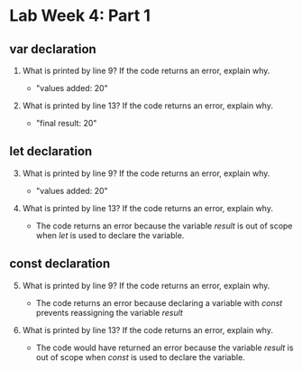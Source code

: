 # Lab Week 4: Part 1

## var declaration
1. What is printed by line 9? If the code returns an error, explain why.
    - "values added: 20"

2. What is printed by line 13? If the code returns an error, explain why. 
    - "final result: 20"

## let declaration
3. What is printed by line 9? If the code returns an error, explain why.
    - "values added: 20"

4. What is printed by line 13? If the code returns an error, explain why.
    - The code returns an error because the variable *result* is out of scope when *let* is used to declare the variable.

## const declaration
5. What is printed by line 9? If the code returns an error, explain why. 
    - The code returns an error because declaring a variable with *const* prevents reassigning the variable *result*

6. What is printed by line 13? If the code returns an error, explain why. 
    - The code would have returned an error because the variable *result* is out of scope when *const* is used to declare the variable.